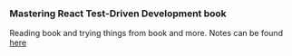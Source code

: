 ### Mastering React Test-Driven Development book

Reading book and trying things from book and more.
Notes can be found [here](./info)

